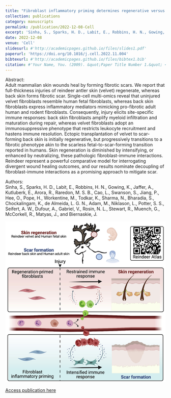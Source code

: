 ```yaml
---
title: "Fibroblast inflammatory priming determines regenerative versus fibrotic skin repair in reindeer."
collection: publications
category: manuscripts
permalink: /publication/2022-12-08-Cell
excerpt: 'Sinha, S., Sparks, H. D., Labit, E., Robbins, H. N., Gowing, K., Jaffer, A., Kutluberk, E., Arora, R., Raredon, M. S. B., Cao, L., Swanson, S., Jiang, P., Hee, O., Pope, H., Workentine, M., Todkar, K., Sharma, N., Bharadia, S., Chockalingam, K., <span class="adaptive-bold">de Almeida, L. G. N.</span>, Adam, M., Niklason, L., Potter, S. S., Seifert, A. W., Dufour, A., Gabriel, V., Rosin, N. L., Stewart, R., Muench, G., McCorkell, R., Matyas, J., and Biernaskie, J.'
date: 2022-12-08
venue: 'Cell'
slidesurl: #'http://academicpages.github.io/files/slides1.pdf'
paperurl: 'https://doi.org/10.1016/j.cell.2022.11.004'
bibtexurl: #'http://academicpages.github.io/files/bibtex1.bib'
citation: #'Your Name, You. (2009). &quot;Paper Title Number 1.&quot; <i>Journal 1</i>. 1(1).'
---
```

Abstract: <br>
Adult mammalian skin wounds heal by forming fibrotic scars. We report that full-thickness injuries of reindeer antler skin (velvet) regenerate, whereas back skin forms fibrotic scar. Single-cell multi-omics reveal that uninjured velvet fibroblasts resemble human fetal fibroblasts, whereas back skin fibroblasts express inflammatory mediators mimicking pro-fibrotic adult human and rodent fibroblasts. Consequently, injury elicits site-specific immune responses: back skin fibroblasts amplify myeloid infiltration and maturation during repair, whereas velvet fibroblasts adopt an immunosuppressive phenotype that restricts leukocyte recruitment and hastens immune resolution. Ectopic transplantation of velvet to scar-forming back skin is initially regenerative, but progressively transitions to a fibrotic phenotype akin to the scarless fetal-to-scar-forming transition reported in humans. Skin regeneration is diminished by intensifying, or enhanced by neutralizing, these pathologic fibroblast-immune interactions. Reindeer represent a powerful comparative model for interrogating divergent wound healing outcomes, and our results nominate decoupling of fibroblast-immune interactions as a promising approach to mitigate scar.

Authors:<br>
Sinha, S., Sparks, H. D., Labit, E., Robbins, H. N., Gowing, K., Jaffer, A., Kutluberk, E., Arora, R., Raredon, M. S. B., Cao, L., Swanson, S., Jiang, P., Hee, O., Pope, H., Workentine, M., Todkar, K., Sharma, N., Bharadia, S., Chockalingam, K., <span class="adaptive-bold">de Almeida, L. G. N.</span>, Adam, M., Niklason, L., Potter, S. S., Seifert, A. W., Dufour, A., Gabriel, V., Rosin, N. L., Stewart, R., Muench, G., McCorkell, R., Matyas, J., and Biernaskie, J.

![GraphicalAbstractSinha](/images/graphicalAbstract_Sinha_Cell.jpg "Graphical abstract Sinha")

<a href='https://doi.org/10.1016/j.cell.2022.11.004'>Access publication here</a>